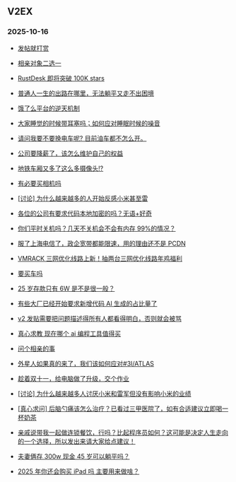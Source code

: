 ## V2EX 
### 2025-10-16

+ [发帖就打赏](https://www.v2ex.com/t/1165372)

+ [相亲对象二选一](https://www.v2ex.com/t/1165327)

+ [RustDesk 即将突破 100K stars](https://www.v2ex.com/t/1165782)

+ [普通人一生的出路在哪里，无法躺平又走不出困境](https://www.v2ex.com/t/1165328)

+ [饿了么平台的逆天机制](https://www.v2ex.com/t/1165305)

+ [大家睡觉的时候带耳塞吗；如何应对睡眠时候的噪音](https://www.v2ex.com/t/1165271)

+ [请问我要不要换电车呢? 目前油车都不怎么开。](https://www.v2ex.com/t/1165355)

+ [公司要降薪了，该怎么维护自己的权益](https://www.v2ex.com/t/1165275)

+ [地铁车厢又多了这么多摄像头!?](https://www.v2ex.com/t/1165272)

+ [有必要买相机吗](https://www.v2ex.com/t/1165366)

+ [[讨论] 为什么越来越多的人开始反感小米甚至雷](https://www.v2ex.com/t/1165864)

+ [各位的公司有要求代码本地加密的吗？无语+好奇](https://www.v2ex.com/t/1165364)

+ [你们平时关机吗？几天不关机会不会有内存 99%的情况？](https://www.v2ex.com/t/1165368)

+ [服了上海电信了，政企宽带都能限速，用的理由还不是 PCDN](https://www.v2ex.com/t/1165717)

+ [VMRACK 三网优化线路上新！抽两台三网优化线路年鸡福利](https://www.v2ex.com/t/1165659)

+ [要买车吗](https://www.v2ex.com/t/1165675)

+ [25 岁存款只有 6W 是不是很一般？](https://www.v2ex.com/t/1166005)

+ [有些大厂已经开始要求新增代码 AI 生成的占比量了](https://www.v2ex.com/t/1165999)

+ [v2 发贴需要把问题描述得所有人都看得明白，否则就会被骂](https://www.v2ex.com/t/1166035)

+ [真心求教 现在哪个 ai 编程工具值得买](https://www.v2ex.com/t/1165997)

+ [问个相亲的事](https://www.v2ex.com/t/1165850)

+ [外星人如果真的来了，我们该如何应对#3I/ATLAS](https://www.v2ex.com/t/1166003)

+ [趁着双十一，给电脑做了升级，交个作业](https://www.v2ex.com/t/1165978)

+ [[讨论] 为什么越来越多人讨厌小米和雷军但没有影响小米的业绩](https://www.v2ex.com/t/1166044)

+ [[真心求问] 后脑勺痛该怎么治疗？已看过三甲医院了，如有合适建议立即喝一杯奶茶](https://www.v2ex.com/t/1166030)

+ [亲戚说带我一起做连锁餐饮，行吗？比起程序员如何？这可能是决定人生走向的一个选择，所以发出来请大家给点建议！](https://www.v2ex.com/t/1166136)

+ [夫妻俩存 300w 现金 45 岁可以躺平吗？](https://www.v2ex.com/t/1166126)

+ [2025 年你还会购买 iPad 吗 主要用来做啥？](https://www.v2ex.com/t/1165938)

